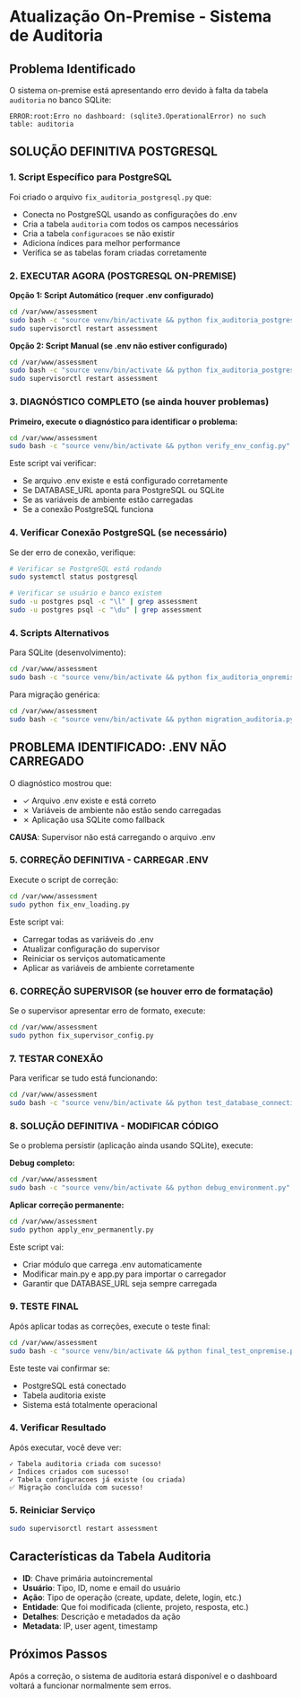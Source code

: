 # Atualização On-Premise - Sistema de Auditoria

## Problema Identificado
O sistema on-premise está apresentando erro devido à falta da tabela `auditoria` no banco SQLite:

```
ERROR:root:Erro no dashboard: (sqlite3.OperationalError) no such table: auditoria
```

## SOLUÇÃO DEFINITIVA POSTGRESQL

### 1. Script Específico para PostgreSQL
Foi criado o arquivo `fix_auditoria_postgresql.py` que:
- Conecta no PostgreSQL usando as configurações do .env
- Cria a tabela `auditoria` com todos os campos necessários
- Cria a tabela `configuracoes` se não existir  
- Adiciona índices para melhor performance
- Verifica se as tabelas foram criadas corretamente

### 2. EXECUTAR AGORA (POSTGRESQL ON-PREMISE)

**Opção 1: Script Automático (requer .env configurado)**
```bash
cd /var/www/assessment
sudo bash -c "source venv/bin/activate && python fix_auditoria_postgresql.py"
sudo supervisorctl restart assessment
```

**Opção 2: Script Manual (se .env não estiver configurado)**
```bash
cd /var/www/assessment
sudo bash -c "source venv/bin/activate && python fix_auditoria_postgresql_manual.py"
sudo supervisorctl restart assessment
```

### 3. DIAGNÓSTICO COMPLETO (se ainda houver problemas)

**Primeiro, execute o diagnóstico para identificar o problema:**
```bash
cd /var/www/assessment
sudo bash -c "source venv/bin/activate && python verify_env_config.py"
```

Este script vai verificar:
- Se arquivo .env existe e está configurado corretamente
- Se DATABASE_URL aponta para PostgreSQL ou SQLite
- Se as variáveis de ambiente estão carregadas
- Se a conexão PostgreSQL funciona

### 4. Verificar Conexão PostgreSQL (se necessário)

Se der erro de conexão, verifique:

```bash
# Verificar se PostgreSQL está rodando
sudo systemctl status postgresql

# Verificar se usuário e banco existem
sudo -u postgres psql -c "\l" | grep assessment
sudo -u postgres psql -c "\du" | grep assessment
```

### 4. Scripts Alternativos

Para SQLite (desenvolvimento):
```bash
cd /var/www/assessment
sudo bash -c "source venv/bin/activate && python fix_auditoria_onpremise.py"
```

Para migração genérica:
```bash
cd /var/www/assessment
sudo bash -c "source venv/bin/activate && python migration_auditoria.py"
```

## PROBLEMA IDENTIFICADO: .ENV NÃO CARREGADO

O diagnóstico mostrou que:
- ✓ Arquivo .env existe e está correto  
- ✗ Variáveis de ambiente não estão sendo carregadas
- ✗ Aplicação usa SQLite como fallback

**CAUSA**: Supervisor não está carregando o arquivo .env

### 5. CORREÇÃO DEFINITIVA - CARREGAR .ENV

Execute o script de correção:
```bash
cd /var/www/assessment
sudo python fix_env_loading.py
```

Este script vai:
- Carregar todas as variáveis do .env
- Atualizar configuração do supervisor
- Reiniciar os serviços automaticamente
- Aplicar as variáveis de ambiente corretamente

### 6. CORREÇÃO SUPERVISOR (se houver erro de formatação)

Se o supervisor apresentar erro de formato, execute:
```bash
cd /var/www/assessment
sudo python fix_supervisor_config.py
```

### 7. TESTAR CONEXÃO

Para verificar se tudo está funcionando:
```bash
cd /var/www/assessment
sudo bash -c "source venv/bin/activate && python test_database_connection.py"
```

### 8. SOLUÇÃO DEFINITIVA - MODIFICAR CÓDIGO

Se o problema persistir (aplicação ainda usando SQLite), execute:

**Debug completo:**
```bash
cd /var/www/assessment
sudo bash -c "source venv/bin/activate && python debug_environment.py"
```

**Aplicar correção permanente:**
```bash
cd /var/www/assessment
sudo python apply_env_permanently.py
```

Este script vai:
- Criar módulo que carrega .env automaticamente
- Modificar main.py e app.py para importar o carregador
- Garantir que DATABASE_URL seja sempre carregada

### 9. TESTE FINAL

Após aplicar todas as correções, execute o teste final:
```bash
cd /var/www/assessment
sudo bash -c "source venv/bin/activate && python final_test_onpremise.py"
```

Este teste vai confirmar se:
- PostgreSQL está conectado
- Tabela auditoria existe
- Sistema está totalmente operacional

### 4. Verificar Resultado

Após executar, você deve ver:
```
✓ Tabela auditoria criada com sucesso!
✓ Índices criados com sucesso!
✓ Tabela configuracoes já existe (ou criada)
✅ Migração concluída com sucesso!
```

### 5. Reiniciar Serviço

```bash
sudo supervisorctl restart assessment
```

## Características da Tabela Auditoria

- **ID**: Chave primária autoincremental
- **Usuário**: Tipo, ID, nome e email do usuário
- **Ação**: Tipo de operação (create, update, delete, login, etc.)
- **Entidade**: Que foi modificada (cliente, projeto, resposta, etc.)
- **Detalhes**: Descrição e metadados da ação
- **Metadata**: IP, user agent, timestamp

## Próximos Passos

Após a correção, o sistema de auditoria estará disponível e o dashboard voltará a funcionar normalmente sem erros.